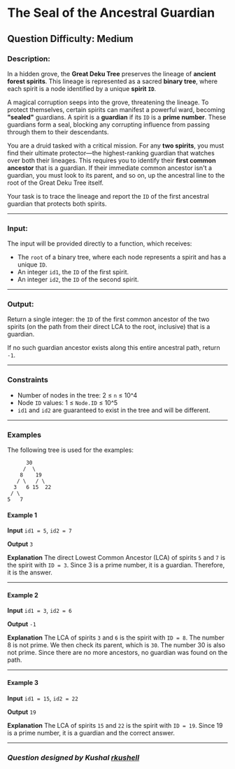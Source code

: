 # The Seal of the Ancestral Guardian

## Question Difficulty: Medium

### Description:

In a hidden grove, the **Great Deku Tree** preserves the lineage of **ancient forest spirits**. This lineage is represented as a sacred **binary tree**, where each spirit is a node identified by a unique **spirit `ID`**.

A magical corruption seeps into the grove, threatening the lineage. To protect themselves, certain spirits can manifest a powerful ward, becoming **"sealed"** guardians. A spirit is a **guardian** if its `ID` is a **prime number**. These guardians form a seal, blocking any corrupting influence from passing through them to their descendants.

You are a druid tasked with a critical mission. For any **two spirits**, you must find their ultimate protector—the highest-ranking guardian that watches over both their lineages. This requires you to identify their **first common ancestor** that is a guardian. If their immediate common ancestor isn't a guardian, you must look to its parent, and so on, up the ancestral line to the root of the Great Deku Tree itself.

Your task is to trace the lineage and report the `ID` of the first ancestral guardian that protects both spirits.

-----

### Input:

The input will be provided directly to a function, which receives:

  - The `root` of a binary tree, where each node represents a spirit and has a unique `ID`.
  - An integer `id1`, the `ID` of the first spirit.
  - An integer `id2`, the `ID` of the second spirit.

-----

### Output:

Return a single integer: the `ID` of the first common ancestor of the two spirits (on the path from their direct LCA to the root, inclusive) that is a guardian.

If no such guardian ancestor exists along this entire ancestral path, return `-1`.

-----

### Constraints

  - Number of nodes in the tree: 2 ≤ `n` ≤ 10^4
  - Node `ID` values: 1 ≤ `Node.ID` ≤ 10^5
  - `id1` and `id2` are guaranteed to exist in the tree and will be different.

-----

### Examples

The following tree is used for the examples:

```
      30
     /  \
    8    19
   / \   / \
  3   6 15  22
 / \
5   7
```

#### Example 1

**Input**
`id1 = 5`, `id2 = 7`

**Output**
`3`

**Explanation**
The direct Lowest Common Ancestor (LCA) of spirits `5` and `7` is the spirit with `ID = 3`. Since 3 is a prime number, it is a guardian. Therefore, it is the answer.

-----

#### Example 2

**Input**
`id1 = 3`, `id2 = 6`

**Output**
`-1`

**Explanation**
The LCA of spirits `3` and `6` is the spirit with `ID = 8`. The number 8 is not prime. We then check its parent, which is `30`. The number 30 is also not prime. Since there are no more ancestors, no guardian was found on the path.

-----

#### Example 3

**Input**
`id1 = 15`, `id2 = 22`

**Output**
`19`

**Explanation**
The LCA of spirits `15` and `22` is the spirit with `ID = 19`. Since 19 is a prime number, it is a guardian and the correct answer.

-----

### *Question designed by Kushal [rkushell](https://github.com/rkushell)*